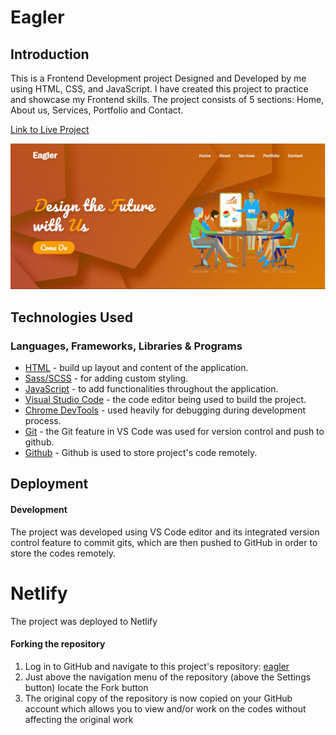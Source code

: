 # Eagler

## Introduction

This is a Frontend Development project Designed and Developed by me using HTML, CSS, and JavaScript. I have created this project to practice and showcase my Frontend skills. The project consists of 5 sections: Home, About us, Services, Portfolio and Contact.

[Link to Live Project](https://eagler.netlify.app/)

![eagler website](/img/eagler.png)

## Technologies Used

### Languages, Frameworks, Libraries & Programs

- [HTML](https://developer.mozilla.org/en-US/docs/Web/HTML) - build up layout and content of the application.
- [Sass/SCSS](https://sass-lang.com/documentation) - for adding custom styling.
- [JavaScript](https://developer.mozilla.org/en-US/docs/Web/JavaScript) - to add functionalities throughout the application.
- [Visual Studio Code](https://code.visualstudio.com/) - the code editor being used to build the project.
- [Chrome DevTools](https://developer.chrome.com/docs/devtools/) - used heavily for debugging during development process.
- [Git](https://git-scm.com/) - the Git feature in VS Code was used for version control and push to github.
- [Github](https://github.com/) - Github is used to store project's code remotely.

## Deployment

#### Development

The project was developed using VS Code editor and its integrated version control feature to commit gits, which are then pushed to GitHub in order to store the codes remotely.

# Netlify

The project was deployed to Netlify

#### Forking the repository

1. Log in to GitHub and navigate to this project's repository: [eagler](https://github.com/muneebali500/eagler)
2. Just above the navigation menu of the repository (above the Settings button) locate the Fork button
3. The original copy of the repository is now copied on your GitHub account which allows you to view and/or work on the codes without affecting the original work

